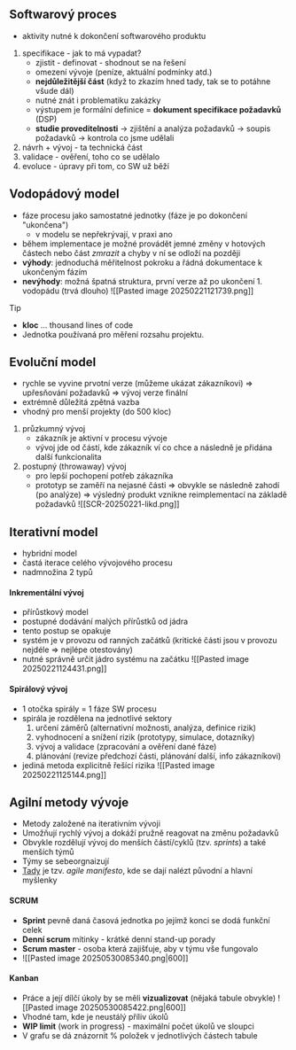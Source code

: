 ## Softwarový proces
- aktivity nutné k dokončení softwarového produktu
1) specifikace - jak to má vypadat?
	- zjistit - definovat - shodnout se na řešení
	- omezení vývoje (peníze, aktuální podmínky atd.)
	- **nejdůležitější část** (když to zkazím hned tady, tak se to potáhne všude dál)
	- nutné znát i problematiku zakázky
	- výstupem je formální definice = **dokument specifikace požadavků** (DSP)
	- **studie proveditelnosti** ->  zjištění a analýza požadavků -> soupis požadavků -> kontrola co jsme udělali
2) návrh + vývoj - ta technická část
3) validace - ověření, toho co se udělalo
4) evoluce - úpravy při tom, co SW už běží

## Vodopádový model
- fáze procesu jako samostatné jednotky (fáze je po dokončení "ukončena")
	- v modelu se nepřekrývají, v praxi ano
- během implementace je možné provádět jemné změny v hotových částech nebo část *zmrazit* a chyby v ní se odloží na později 
- **výhody**: jednoduchá měřitelnost pokroku a řádná dokumentace k ukončeným fázím
- **nevýhody**: možná špatná struktura, první verze až po ukončení 1. vodopádu (trvá dlouho)
![[Pasted image 20250221121739.png]]

> [!tip]
> - **kloc** ... thousand lines of code
> - Jednotka používaná pro měření rozsahu projektu.
## Evoluční model
- rychle se vyvine prvotní verze (můžeme ukázat zákazníkovi) => upřesňování požadavků => vývoj verze finální
- extrémně důležitá zpětná vazba
- vhodný pro menší projekty (do 500 kloc)
1) průzkumný vývoj
	- zákazník je aktivní v procesu vývoje
	- vývoj jde od částí, kde zákazník ví co chce a následně je přidána další funkcionalita
2) postupný (throwaway) vývoj
	- pro lepší pochopení potřeb zákazníka
	- prototyp se zaměří na nejasné části => obvykle se následně zahodí (po analýze) => výsledný produkt vznikne reimplementací na základě požadavků
![[SCR-20250221-likd.png]]
## Iterativní model
- hybridní model
- častá iterace celého vývojového procesu
- nadmnožina 2 typů
#### Inkrementální vývoj
 - přírůstkový model
 - postupné dodávání malých přírůstků od jádra
 - tento postup se opakuje
 - systém je v provozu od ranných začátků (kritické části jsou v provozu nejdéle => nejlépe otestovány)
 - nutné správně určit jádro systému na začátku
![[Pasted image 20250221124431.png]]
#### Spirálový vývoj
- 1 otočka spirály = 1 fáze SW procesu
- spirála je rozdělena na jednotlivé sektory
	1) určení záměrů (alternativní možnosti, analýza, definice rizik)
	2) vyhodnocení a snížení rizik (prototypy, simulace, dotazníky)
	3) vývoj a validace (zpracování a ověření dané fáze)
	4) plánování (revize předchozí části, plánování další, info zákazníkovi)
- jediná metoda explicitně řešící rizika
![[Pasted image 20250221125144.png]]

## Agilní metody vývoje
- Metody založené na iterativním vývoji
- Umožňují rychlý vývoj a dokáží pružně reagovat na změnu požadavků
- Obvykle rozdělují vývoj do menších částí/cyklů (tzv. *sprints*) a také menších týmů
- Týmy se sebeorgnaizují
- [Tady](https://agilemanifesto.org/iso/cs/manifesto.html|fawf) je tzv. *agile manifesto*, kde se dají nalézt původní a hlavní myšlenky

#### SCRUM
- **Sprint** pevně daná časová jednotka po jejímž konci se dodá funkční celek
- **Denní scrum** mítinky - krátké denní stand-up porady
- **Scrum master** - osoba která zajišťuje, aby v týmu vše fungovalo 
- ![[Pasted image 20250530085340.png|600]]

#### Kanban
- Práce a její dílčí úkoly by se měli **vizualizovat** (nějaká tabule obvykle)
![[Pasted image 20250530085422.png|600]]
- Vhodné tam, kde je neustálý příliv úkolů
- **WIP limit** (work in progress) - maximální počet úkolů ve sloupci
- V grafu se dá znázornit % položek v jednotlivých částech tabule